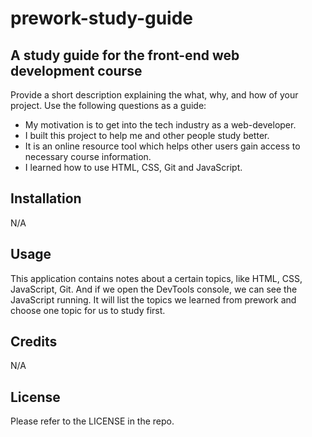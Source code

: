 # prework-study-guide
## A study guide for the front-end web development course

Provide a short description explaining the what, why, and how of your project. Use the following questions as a guide:

- My motivation is to get into the tech industry as a web-developer. 
- I built this project to help me and other people study better. 
- It is an online resource tool which helps other users gain access to necessary course information. 
- I learned how to use HTML, CSS, Git and JavaScript. 

## Installation

N/A

## Usage

This application contains notes about a certain topics, like HTML, CSS, JavaScript, Git. And if we open the DevTools console, we can see the JavaScript running. It will list the topics we learned from prework and choose one topic for us to study first.

## Credits

N/A

## License

Please refer to the LICENSE in the repo. 
